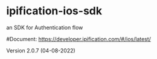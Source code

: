 # ipification-ios-sdk
an SDK for Authentication flow

#Document: https://developer.ipification.com/#/ios/latest/

Version 2.0.7 (04-08-2022)
